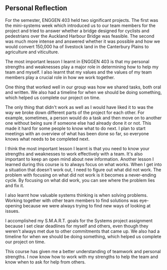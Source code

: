 ## Personal Reflection

For the semester, ENGGEN 403 held two significant projects. The first was the mini-systems week which introduced us to our team members for the project and tried to answer whether a bridge designed for cyclists and pedestrians over the Auckland Harbour Bridge was feasible. The second was much more intense and answered whether it was possible and how we would convert 150,000 ha of livestock land in the Canterbury Plains to agriculture and viticulture.

The most important lesson I learnt in ENGGEN 403 is that my personal strengths and weaknesses play a major role in determining how to help my team and myself. I also learnt that my values and the values of my team members play a crucial role in how we work together.

One thing that worked well in our group was how we shared tasks, both oral and written. We also had a timeline for when we should be doing something, which helped us complete our project on time.

The only thing that didn't work as well as I would have liked it to was the way we broke down different parts of the project for each other. For example, sometimes, a person would do a task and then move on to another one without being sure if someone else had already done it or not. This made it hard for some people to know what to do next. I plan to start meetings with an overview of what has been done so far, so everyone knows what needs to be completed next.  

I think the most important lesson I learnt is that you need to know your strengths and weaknesses to work effectively with a team. It's also important to keep an open mind about new information. Another lesson I learned during this course is to always focus on what works. When I get into a situation that doesn't work out, I need to figure out what did not work. The problem with focusing on what did not work is it becomes a never-ending cycle. By focusing on what did work, you can see where the problem lies and fix it.

I also learnt how valuable systems thinking is when solving problems. Working together with other team members to find solutions was eye-opening because we were always trying to find new ways of looking at issues. 

I accomplished my S.M.A.R.T. goals for the Systems project assignment because I set clear deadlines for myself and others, even though they weren't always met due to other commitments that came up. We also had a timeline for when we should be doing something, which helped us complete our project on time.

This course has given me a better understanding of teamwork and personal strengths. I now know how to work with my strengths to help the team and know when to ask for help from others.
